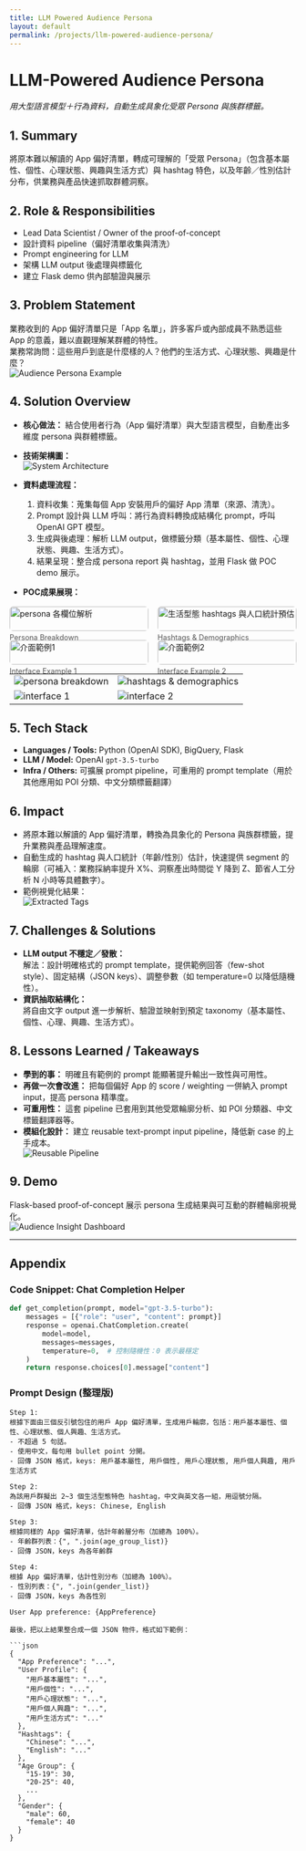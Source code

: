 ```yaml
---
title: LLM Powered Audience Persona
layout: default
permalink: /projects/llm-powered-audience-persona/
---
```


# LLM-Powered Audience Persona
*用大型語言模型＋行為資料，自動生成具象化受眾 Persona 與族群標籤。*

## 1. Summary  
將原本難以解讀的 App 偏好清單，轉成可理解的「受眾 Persona」（包含基本屬性、個性、心理狀態、興趣與生活方式）與 hashtag 特色，以及年齡／性別估計分布，供業務與產品快速抓取群體洞察。

## 2. Role & Responsibilities  
- Lead Data Scientist / Owner of the proof-of-concept  
- 設計資料 pipeline（偏好清單收集與清洗）  
- Prompt engineering for LLM  
- 架構 LLM output 後處理與標籤化  
- 建立 Flask demo 供內部驗證與展示  

## 3. Problem Statement  
業務收到的 App 偏好清單只是「App 名單」，許多客戶或內部成員不熟悉這些 App 的意義，難以直觀理解某群體的特性。  
業務常詢問：這些用戶到底是什麼樣的人？他們的生活方式、心理狀態、興趣是什麼？  
![Audience Persona Example](images/llm_persona_01.png) <!-- alt: 轉換後的受眾 persona 範例 -->

## 4. Solution Overview  
- **核心做法：** 結合使用者行為（App 偏好清單）與大型語言模型，自動產出多維度 persona 與群體標籤。  
- **技術架構圖：**  
  ![System Architecture](images/llm_persona_04.png) <!-- alt: 技術架構圖，顯示資料流與 LLM 呼叫流程 -->

- **資料處理流程：**  
  1. 資料收集：蒐集每個 App 安裝用戶的偏好 App 清單（來源、清洗）。  
  2. Prompt 設計與 LLM 呼叫：將行為資料轉換成結構化 prompt，呼叫 OpenAI GPT 模型。  
  3. 生成與後處理：解析 LLM output，做標籤分類（基本屬性、個性、心理狀態、興趣、生活方式）。  
  4. 結果呈現：整合成 persona report 與 hashtag，並用 Flask 做 POC demo 展示。  

- **POC成果展現：**  
<div style="display:grid;grid-template-columns:repeat(2,1fr);gap:1rem;margin:1rem 0;">
  <div>
    <img src="/projects/images/llm_persona_05.png" alt="persona 各欄位解析" style="width:100%;border-radius:6px;">
    <div style="font-size:0.8rem;margin-top:4px;color:#555;">Persona Breakdown</div>
  </div>
  <div>
    <img src="/projects/images/llm_persona_06.png" alt="生活型態 hashtags 與人口統計預估" style="width:100%;border-radius:6px;">
    <div style="font-size:0.8rem;margin-top:4px;color:#555;">Hashtags & Demographics</div>
  </div>
  <div>
    <img src="/projects/images/llm_persona_07.png" alt="介面範例1" style="width:100%;border-radius:6px;">
    <div style="font-size:0.8rem;margin-top:4px;color:#555;">Interface Example 1</div>
  </div>
  <div>
    <img src="/projects/images/llm_persona_08.png" alt="介面範例2" style="width:100%;border-radius:6px;">
    <div style="font-size:0.8rem;margin-top:4px;color:#555;">Interface Example 2</div>
  </div>
</div>


| | |
|---|---|
| ![persona breakdown](/projects/images/llm_persona_05.png) | ![hashtags & demographics](/projects/images/llm_persona_06.png) |
| ![interface 1](/projects/images/llm_persona_07.png) | ![interface 2](/projects/images/llm_persona_08.png) |



## 5. Tech Stack  
- **Languages / Tools:** Python (OpenAI SDK), BigQuery, Flask  
- **LLM / Model:** OpenAI `gpt-3.5-turbo`  
- **Infra / Others:** 可擴展 prompt pipeline，可重用的 prompt template（用於其他應用如 POI 分類、中文分類標籤翻譯）

## 6. Impact  
- 將原本難以解讀的 App 偏好清單，轉換為具象化的 Persona 與族群標籤，提升業務與產品理解速度。  
- 自動生成的 hashtag 與人口統計（年齡/性別）估計，快速提供 segment 的輪廓（可補入：業務採納率提升 X%、洞察產出時間從 Y 降到 Z、節省人工分析 N 小時等具體數字）。  
- 範例視覺化結果：  
  ![Extracted Tags](images/llm_persona_02.png) <!-- alt: 從 persona 中提取的族群標籤與特徵 -->

## 7. Challenges & Solutions  
- **LLM output 不穩定／發散：**  
  解法：設計明確格式的 prompt template，提供範例回答（few-shot style）、固定結構（JSON keys）、調整參數（如 temperature=0 以降低隨機性）。  
- **資訊抽取結構化：**  
  將自由文字 output 進一步解析、驗證並映射到預定 taxonomy（基本屬性、個性、心理、興趣、生活方式）。  

## 8. Lessons Learned / Takeaways  
- **學到的事：** 明確且有範例的 prompt 能顯著提升輸出一致性與可用性。  
- **再做一次會改進：** 把每個偏好 App 的 score / weighting 一併納入 prompt input，提高 persona 精準度。  
- **可重用性：** 這套 pipeline 已套用到其他受眾輪廓分析、如 POI 分類器、中文標籤翻譯器等。  
- **模組化設計：** 建立 reusable text-prompt input pipeline，降低新 case 的上手成本。  
  ![Reusable Pipeline](images/llm_persona_12.png) <!-- alt: 可重用 prompt pipeline 示意 -->

## 9. Demo  
Flask-based proof-of-concept 展示 persona 生成結果與可互動的群體輪廓視覺化。  
![Audience Insight Dashboard](images/llm-insights-dashboard.png) <!-- alt: Flask demo dashboard -->

---

## Appendix

### Code Snippet: Chat Completion Helper
```python
def get_completion(prompt, model="gpt-3.5-turbo"):
    messages = [{"role": "user", "content": prompt}]
    response = openai.ChatCompletion.create(
        model=model,
        messages=messages,
        temperature=0,  # 控制隨機性：0 表示最穩定
    )
    return response.choices[0].message["content"]
```

### Prompt Design (整理版)
```text
Step 1:
根據下面由三個反引號包住的用戶 App 偏好清單，生成用戶輪廓，包括：用戶基本屬性、個性、心理狀態、個人興趣、生活方式。
- 不超過 5 句話。
- 使用中文，每句用 bullet point 分開。
- 回傳 JSON 格式，keys: 用戶基本屬性, 用戶個性, 用戶心理狀態, 用戶個人興趣, 用戶生活方式

Step 2:
為該用戶群擬出 2~3 個生活型態特色 hashtag，中文與英文各一組，用逗號分隔。
- 回傳 JSON 格式，keys: Chinese, English

Step 3:
根據同樣的 App 偏好清單，估計年齡層分布（加總為 100%）。
- 年齡群列表：{", ".join(age_group_list)}
- 回傳 JSON，keys 為各年齡群

Step 4:
根據 App 偏好清單，估計性別分布（加總為 100%）。
- 性別列表：{", ".join(gender_list)}
- 回傳 JSON，keys 為各性別

User App preference: {AppPreference}

最後，把以上結果整合成一個 JSON 物件，格式如下範例：

```json
{
  "App Preference": "...",
  "User Profile": {
    "用戶基本屬性": "...",
    "用戶個性": "...",
    "用戶心理狀態": "...",
    "用戶個人興趣": "...",
    "用戶生活方式": "..."
  },
  "Hashtags": {
    "Chinese": "...",
    "English": "..."
  },
  "Age Group": {
    "15-19": 30,
    "20-25": 40,
    ...
  },
  "Gender": {
    "male": 60,
    "female": 40
  }
}
```

